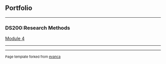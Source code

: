 ## Portfolio

---

### DS200:Research Methods 

[Module 4](https://github.com/adityarastogi2k12/ds200)

---




---
<p style="font-size:11px">Page template forked from <a href="https://github.com/evanca/quick-portfolio">evanca</a></p>
<!-- Remove above link if you don't want to attibute -->
